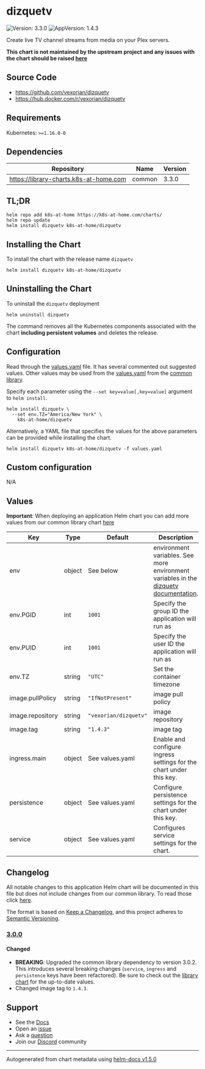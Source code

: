 # dizquetv

![Version: 3.3.0](https://img.shields.io/badge/Version-3.3.0-informational?style=flat-square) ![AppVersion: 1.4.3](https://img.shields.io/badge/AppVersion-1.4.3-informational?style=flat-square)

Create live TV channel streams from media on your Plex servers.

**This chart is not maintained by the upstream project and any issues with the chart should be raised [here](https://github.com/k8s-at-home/charts/issues/new/choose)**

## Source Code

* <https://github.com/vexorian/dizquetv>
* <https://hub.docker.com/r/vexorian/dizquetv>

## Requirements

Kubernetes: `>=1.16.0-0`

## Dependencies

| Repository | Name | Version |
|------------|------|---------|
| https://library-charts.k8s-at-home.com | common | 3.3.0 |

## TL;DR

```console
helm repo add k8s-at-home https://k8s-at-home.com/charts/
helm repo update
helm install dizquetv k8s-at-home/dizquetv
```

## Installing the Chart

To install the chart with the release name `dizquetv`

```console
helm install dizquetv k8s-at-home/dizquetv
```

## Uninstalling the Chart

To uninstall the `dizquetv` deployment

```console
helm uninstall dizquetv
```

The command removes all the Kubernetes components associated with the chart **including persistent volumes** and deletes the release.

## Configuration

Read through the [values.yaml](./values.yaml) file. It has several commented out suggested values.
Other values may be used from the [values.yaml](https://github.com/k8s-at-home/library-charts/tree/main/charts/stable/common/values.yaml) from the [common library](https://github.com/k8s-at-home/library-charts/tree/main/charts/stable/common).

Specify each parameter using the `--set key=value[,key=value]` argument to `helm install`.

```console
helm install dizquetv \
  --set env.TZ="America/New York" \
    k8s-at-home/dizquetv
```

Alternatively, a YAML file that specifies the values for the above parameters can be provided while installing the chart.

```console
helm install dizquetv k8s-at-home/dizquetv -f values.yaml
```

## Custom configuration

N/A

## Values

**Important**: When deploying an application Helm chart you can add more values from our common library chart [here](https://github.com/k8s-at-home/library-charts/tree/main/charts/stable/common)

| Key | Type | Default | Description |
|-----|------|---------|-------------|
| env | object | See below | environment variables. See more environment variables in the [dizquetv documentation](https://hub.docker.com/r/vexorian/dizquetv). |
| env.PGID | int | `1001` | Specify the group ID the application will run as |
| env.PUID | int | `1001` | Specify the user ID the application will run as |
| env.TZ | string | `"UTC"` | Set the container timezone |
| image.pullPolicy | string | `"IfNotPresent"` | image pull policy |
| image.repository | string | `"vexorian/dizquetv"` | image repository |
| image.tag | string | `"1.4.3"` | image tag |
| ingress.main | object | See values.yaml | Enable and configure ingress settings for the chart under this key. |
| persistence | object | See values.yaml | Configure persistence settings for the chart under this key. |
| service | object | See values.yaml | Configures service settings for the chart. |

## Changelog

All notable changes to this application Helm chart will be documented in this file but does not include changes from our common library. To read those click [here](https://github.com/k8s-at-home/library-charts/tree/main/charts/stable/common#changelog).

The format is based on [Keep a Changelog](https://keepachangelog.com/en/1.0.0/), and this project adheres to [Semantic Versioning](https://semver.org/spec/v2.0.0.html).

### [3.0.0]

#### Changed

- **BREAKING**: Upgraded the common library dependency to version 3.0.2. This introduces several breaking changes (`service`, `ingress` and `persistence` keys have been refactored).
  Be sure to check out the [library chart](https://github.com/k8s-at-home/library-charts/blob/common-3.0.2/charts/stable/common/) for the up-to-date values.
- Changed image tag to `1.4.3`.

[3.0.0]: #300

## Support

- See the [Docs](https://docs.k8s-at-home.com/our-helm-charts/getting-started/)
- Open an [issue](https://github.com/k8s-at-home/charts/issues/new/choose)
- Ask a [question](https://github.com/k8s-at-home/organization/discussions)
- Join our [Discord](https://discord.gg/sTMX7Vh) community

----------------------------------------------
Autogenerated from chart metadata using [helm-docs v1.5.0](https://github.com/norwoodj/helm-docs/releases/v1.5.0)
